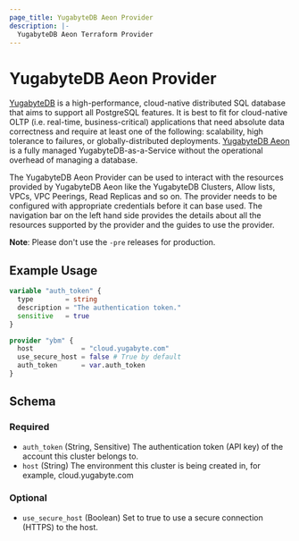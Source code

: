 ```yaml
---
page_title: YugabyteDB Aeon Provider
description: |-
  YugabyteDB Aeon Terraform Provider
---
```


# YugabyteDB Aeon Provider

[YugabyteDB](https://github.com/yugabyte/yugabyte-db) is a high-performance, cloud-native distributed SQL database that aims to support all PostgreSQL
features. It is best to fit for cloud-native OLTP (i.e. real-time, business-critical) applications that need absolute
data correctness and require at least one of the following: scalability, high tolerance to failures, or
globally-distributed deployments. [YugabyteDB Aeon](https://www.yugabyte.com/managed/) is a fully managed YugabyteDB-as-a-Service without
the operational overhead of managing a database.  

The YugabyteDB Aeon Provider can be used to interact with the resources provided by YugabyteDB Aeon like the YugabyteDB Clusters, Allow lists, VPCs,
VPC Peerings, Read Replicas and so on. The provider needs to be configured with appropriate credentials before it can base used. The navigation bar on the left
hand side provides the details about all the resources supported by the provider and the guides to use the provider.

**Note**: Please don't use the `-pre` releases for production.

## Example Usage

```terraform
variable "auth_token" {
  type        = string
  description = "The authentication token."
  sensitive   = true
}

provider "ybm" {
  host            = "cloud.yugabyte.com"
  use_secure_host = false # True by default
  auth_token      = var.auth_token
}
```

<!-- schema generated by tfplugindocs -->
## Schema

### Required

- `auth_token` (String, Sensitive) The authentication token (API key) of the account this cluster belongs to.
- `host` (String) The environment this cluster is being created in, for example, cloud.yugabyte.com

### Optional

- `use_secure_host` (Boolean) Set to true to use a secure connection (HTTPS) to the host.

